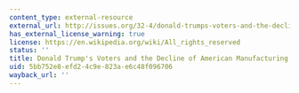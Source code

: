 ```yaml
---
content_type: external-resource
external_url: http://issues.org/32-4/donald-trumps-voters-and-the-decline-of-american-manufacturing/
has_external_license_warning: true
license: https://en.wikipedia.org/wiki/All_rights_reserved
status: ''
title: Donald Trump's Voters and the Decline of American Manufacturing
uid: 5bb752e8-efd2-4c9e-823a-e6c48f096706
wayback_url: ''
---
```

